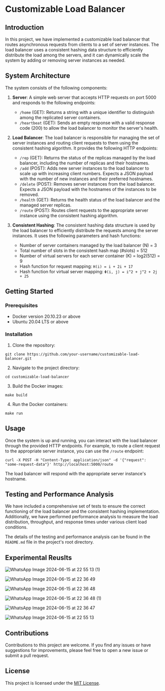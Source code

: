 # Customizable Load Balancer

## Introduction
In this project, we have implemented a customizable load balancer that routes asynchronous requests from clients to a set of server instances. The load balancer uses a consistent hashing data structure to efficiently distribute the load among the servers, and it can dynamically scale the system by adding or removing server instances as needed.

## System Architecture
The system consists of the following components:

1. **Server**: A simple web server that accepts HTTP requests on port 5000 and responds to the following endpoints:
   - `/home` (GET): Returns a string with a unique identifier to distinguish among the replicated server containers.
   - `/heartbeat` (GET): Sends an empty response with a valid response code (200) to allow the load balancer to monitor the server's health.

2. **Load Balancer**: The load balancer is responsible for managing the set of server instances and routing client requests to them using the consistent hashing algorithm. It provides the following HTTP endpoints:
   - `/rep` (GET): Returns the status of the replicas managed by the load balancer, including the number of replicas and their hostnames.
   - `/add` (POST): Adds new server instances to the load balancer to scale up with increasing client numbers. Expects a JSON payload with the number of new instances and their preferred hostnames.
   - `/delete` (POST): Removes server instances from the load balancer. Expects a JSON payload with the hostnames of the instances to be removed.
   - `/health` (GET): Returns the health status of the load balancer and the managed server replicas.
   - `/route` (POST): Routes client requests to the appropriate server instance using the consistent hashing algorithm.

3. **Consistent Hashing**: The consistent hashing data structure is used by the load balancer to efficiently distribute the requests among the server instances. It uses the following parameters and hash functions:
   - Number of server containers managed by the load balancer (N) = 3
   - Total number of slots in the consistent hash map (#slots) = 512
   - Number of virtual servers for each server container (K) = log2(512) = 9
   - Hash function for request mapping: `H(i) = i + 2i + 17`
   - Hash function for virtual server mapping: `Φ(i, j) = i^2 + j^2 + 2j + 25`

## Getting Started

### Prerequisites
- Docker version 20.10.23 or above
- Ubuntu 20.04 LTS or above

### Installation
1. Clone the repository:
```
git clone https://github.com/your-username/customizable-load-balancer.git
```
2. Navigate to the project directory:
```
cd customizable-load-balancer
```
3. Build the Docker images:
```
make build
```
4. Run the Docker containers:
```
make run
```

## Usage
Once the system is up and running, you can interact with the load balancer through the provided HTTP endpoints. For example, to route a client request to the appropriate server instance, you can use the `/route` endpoint:

```
curl -X POST -H "Content-Type: application/json" -d '{"request": "some-request-data"}' http://localhost:5000/route
```

The load balancer will respond with the appropriate server instance's hostname.

## Testing and Performance Analysis
We have included a comprehensive set of tests to ensure the correct functioning of the load balancer and the consistent hashing implementation. Additionally, we have performed performance analysis to measure the load distribution, throughput, and response times under various client load conditions.

The details of the testing and performance analysis can be found in the `README.md` file in the project's root directory.

## Experimental Reuslts
![WhatsApp Image 2024-06-15 at 22 55 13 (1)](https://github.com/quantumfelonies/DS-Load-Balancer/assets/122482160/45e58126-9e5a-4d3d-b231-340aab1a06be)

![WhatsApp Image 2024-06-15 at 22 36 49](https://github.com/quantumfelonies/DS-Load-Balancer/assets/122482160/c8d392a4-db57-4c18-b447-8e8060a95646)

![WhatsApp Image 2024-06-15 at 22 36 48](https://github.com/quantumfelonies/DS-Load-Balancer/assets/122482160/000741a2-c078-41cc-ba24-a145674703fa)

![WhatsApp Image 2024-06-15 at 22 36 48 (1)](https://github.com/quantumfelonies/DS-Load-Balancer/assets/122482160/5aea4cb9-9d92-41ee-b2aa-c3d0248c3ae4)

![WhatsApp Image 2024-06-15 at 22 36 47](https://github.com/quantumfelonies/DS-Load-Balancer/assets/122482160/1a3b219e-edef-4b76-a117-c3e86e3bc95d)

![WhatsApp Image 2024-06-15 at 22 55 13](https://github.com/quantumfelonies/DS-Load-Balancer/assets/122482160/00ee46af-a196-4ab5-83a6-62dfc5fd7225)

## Contributions
Contributions to this project are welcome. If you find any issues or have suggestions for improvements, please feel free to open a new issue or submit a pull request.

## License
This project is licensed under the [MIT License](LICENSE).
